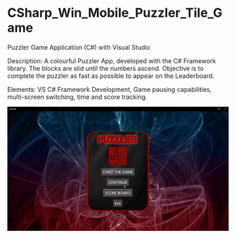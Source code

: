 # CSharp_Win_Mobile_Puzzler_Tile_Game
 Puzzler Game Application (C#) with Visual Studio

Description:
A colourful Puzzler App, developed with the C# Framework library.  The blocks are slid until the numbers ascend.  Objective is to complete the puzzler as fast as possible to appear on the Leaderboard.

Elements:
VS C# Framework Development, Game pausing capabilities, multi-screen switching, time and score tracking.

 ![Puzzler WinGame Demo](demo/puzzlerGifDemo.gif)
